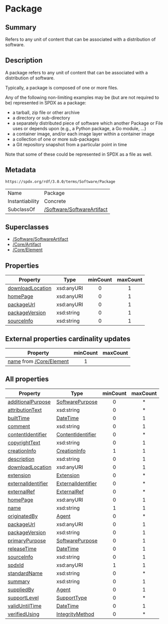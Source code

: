 <!-- Automatically generated by spec-parser v2.3.0 on 2024-07-16T15:00:52.540788+00:00 -->
<!-- SPDX-License-Identifier: Community-Spec-1.0 -->

# Package

## Summary

Refers to any unit of content that can be associated with a distribution of
software.


## Description

A package refers to any unit of content that can be associated with a
distribution of software.

Typically, a package is composed of one or more files.  

Any of the following non-limiting examples may be (but are not required to be)
represented in SPDX as a package:

- a tarball, zip file or other archive
- a directory or sub-directory
- a separately distributed piece of software which another Package or File uses
  or depends upon (e.g., a Python package, a Go module, ...)
- a container image, and/or each image layer within a container image
- a collection of one or more sub-packages
- a Git repository snapshot from a particular point in time

Note that some of these could be represented in SPDX as a file as well.


## Metadata

`https://spdx.org/rdf/3.0.0/terms/Software/Package`


| | |
|---|---|
| Name | Package |
| Instantiability | Concrete |
| SubclassOf | [/Software/SoftwareArtifact](../../Software/Classes/SoftwareArtifact.md) |


## Superclasses

* [/Software/SoftwareArtifact](../../Software/Classes/SoftwareArtifact.md)
* [/Core/Artifact](../../Core/Classes/Artifact.md)
* [/Core/Element](../../Core/Classes/Element.md)




## Properties

| Property | Type | minCount | maxCount |
|---|---|:---:|:---:|
| [downloadLocation](../Properties/downloadLocation.md) | xsd:anyURI | 0 | 1 |
| [homePage](../Properties/homePage.md) | xsd:anyURI | 0 | 1 |
| [packageUrl](../Properties/packageUrl.md) | xsd:anyURI | 0 | 1 |
| [packageVersion](../Properties/packageVersion.md) | xsd:string | 0 | 1 |
| [sourceInfo](../Properties/sourceInfo.md) | xsd:string | 0 | 1 |


## External properties cardinality updates

| Property | minCount | maxCount |
|---|:---:|:---:|
| [name](../../Core/Properties/name.md) from [/Core/Element](../../Core/Classes/Element.md) | 1 |  |


## All properties

| Property | Type | minCount | maxCount |
|---|---|:---:|:---:|
| [additionalPurpose](../../Software/Properties/additionalPurpose.md) | [SoftwarePurpose](../../Software/Vocabularies/SoftwarePurpose.md) | 0 | * |
| [attributionText](../../Software/Properties/attributionText.md) | xsd:string | 0 | * |
| [builtTime](../../Core/Properties/builtTime.md) | [DateTime](../../Core/Datatypes/DateTime.md) | 0 | 1 |
| [comment](../../Core/Properties/comment.md) | xsd:string | 0 | 1 |
| [contentIdentifier](../../Software/Properties/contentIdentifier.md) | [ContentIdentifier](../../Software/Classes/ContentIdentifier.md) | 0 | * |
| [copyrightText](../../Software/Properties/copyrightText.md) | xsd:string | 0 | 1 |
| [creationInfo](../../Core/Properties/creationInfo.md) | [CreationInfo](../../Core/Classes/CreationInfo.md) | 1 | 1 |
| [description](../../Core/Properties/description.md) | xsd:string | 0 | 1 |
| [downloadLocation](../../Software/Properties/downloadLocation.md) | xsd:anyURI | 0 | 1 |
| [extension](../../Core/Properties/extension.md) | [Extension](../../Extension/Classes/Extension.md) | 0 | * |
| [externalIdentifier](../../Core/Properties/externalIdentifier.md) | [ExternalIdentifier](../../Core/Classes/ExternalIdentifier.md) | 0 | * |
| [externalRef](../../Core/Properties/externalRef.md) | [ExternalRef](../../Core/Classes/ExternalRef.md) | 0 | * |
| [homePage](../../Software/Properties/homePage.md) | xsd:anyURI | 0 | 1 |
| [name](../../Core/Properties/name.md) | xsd:string | 1 | 1 |
| [originatedBy](../../Core/Properties/originatedBy.md) | [Agent](../../Core/Classes/Agent.md) | 0 | * |
| [packageUrl](../../Software/Properties/packageUrl.md) | xsd:anyURI | 0 | 1 |
| [packageVersion](../../Software/Properties/packageVersion.md) | xsd:string | 0 | 1 |
| [primaryPurpose](../../Software/Properties/primaryPurpose.md) | [SoftwarePurpose](../../Software/Vocabularies/SoftwarePurpose.md) | 0 | 1 |
| [releaseTime](../../Core/Properties/releaseTime.md) | [DateTime](../../Core/Datatypes/DateTime.md) | 0 | 1 |
| [sourceInfo](../../Software/Properties/sourceInfo.md) | xsd:string | 0 | 1 |
| [spdxId](../../Core/Properties/spdxId.md) | xsd:anyURI | 1 | 1 |
| [standardName](../../Core/Properties/standardName.md) | xsd:string | 0 | * |
| [summary](../../Core/Properties/summary.md) | xsd:string | 0 | 1 |
| [suppliedBy](../../Core/Properties/suppliedBy.md) | [Agent](../../Core/Classes/Agent.md) | 0 | 1 |
| [supportLevel](../../Core/Properties/supportLevel.md) | [SupportType](../../Core/Vocabularies/SupportType.md) | 0 | * |
| [validUntilTime](../../Core/Properties/validUntilTime.md) | [DateTime](../../Core/Datatypes/DateTime.md) | 0 | 1 |
| [verifiedUsing](../../Core/Properties/verifiedUsing.md) | [IntegrityMethod](../../Core/Classes/IntegrityMethod.md) | 0 | * |




